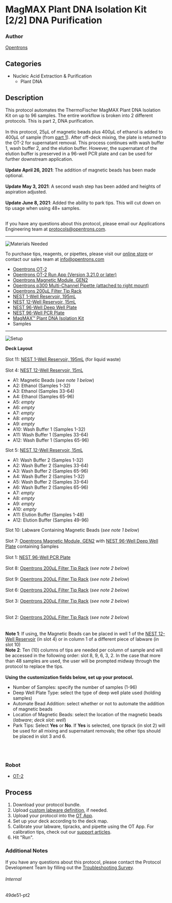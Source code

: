 # MagMAX Plant DNA Isolation Kit [2/2] DNA Purification

### Author
[Opentrons](https://opentrons.com/)



## Categories
* Nucleic Acid Extraction & Purification
	* Plant DNA


## Description
This protocol automates the ThermoFischer MagMAX Plant DNA Isolation Kit on up to 96 samples. The entire workflow is broken into 2 different protocols. This is part 2, DNA purification.</br>
</br>
In this protocol, 25µL of magnetic beads plus 400µL of ethanol is added to 400µL of sample (from [part 1](https://develop.protocols.opentrons.com/protocol/49de51-pt1)). After off-deck mixing, the plate is returned to the OT-2 for supernatant removal. This process continues with wash buffer 1, wash buffer 2, and the elution buffer. However, the supernatant of the elution buffer is preserved in a 96-well PCR plate and can be used for further downstream application.
</br>
</br>
**Update April 26, 2021**: The addition of magnetic beads has been made optional.</br>
</br>
**Update May 3, 2021**: A second wash step has been added and heights of aspiration adjusted.</br>
</br>
**Update June 8, 2021**: Added the ability to park tips. This will cut down on tip usage when using 48+ samples.</br>
</br>

If you have any questions about this protocol, please email our Applications Engineering team at [protocols@opentrons.com](mailto:protocols@opentrons.com).

---
![Materials Needed](https://s3.amazonaws.com/opentrons-protocol-library-website/custom-README-images/001-General+Headings/materials.png)

To purchase tips, reagents, or pipettes, please visit our [online store](https://shop.opentrons.com/) or contact our sales team at [info@opentrons.com](mailto:info@opentrons.com)

* [Opentrons OT-2](https://shop.opentrons.com/collections/ot-2-robot/products/ot-2)
* [Opentrons OT-2 Run App (Version 3.21.0 or later)](https://opentrons.com/ot-app/)
* [Opentrons Magnetic Module, GEN2](https://shop.opentrons.com/collections/hardware-modules/products/magdeck)
* [Opentrons p300 Multi-Channel Pipette (attached to right mount)](https://shop.opentrons.com/collections/ot-2-robot/products/8-channel-electronic-pipette)
* [Opentrons 200µL Filter Tip Rack](https://shop.opentrons.com/collections/opentrons-tips)
* [NEST 1-Well Reservoir, 195mL](https://shop.opentrons.com/collections/verified-labware/products/nest-1-well-reservoir-195-ml)
* [NEST 12-Well Reservoir, 15mL](https://shop.opentrons.com/collections/verified-labware/products/nest-12-well-reservoir-15-ml)
* [NEST 96-Well Deep Well Plate](https://labware.opentrons.com/nest_96_wellplate_2ml_deep?category=wellPlate)
* [NEST 96-Well PCR Plate](https://shop.opentrons.com/collections/verified-labware/products/nest-0-1-ml-96-well-pcr-plate-full-skirt)
* [MagMAX™ Plant DNA Isolation Kit](https://www.thermofisher.com/order/catalog/product/A32549#/A32549)
* Samples


---
![Setup](https://s3.amazonaws.com/opentrons-protocol-library-website/custom-README-images/001-General+Headings/Setup.png)

**Deck Layout**</br>
</br>
Slot 11: [NEST 1-Well Reservoir, 195mL](https://shop.opentrons.com/collections/verified-labware/products/nest-1-well-reservoir-195-ml) (for liquid waste)</br>
</br>
Slot 4: [NEST 12-Well Reservoir, 15mL](https://shop.opentrons.com/collections/verified-labware/products/nest-12-well-reservoir-15-ml)
* A1: Magnetic Beads (*see note 1 below*)
* A2: Ethanol (Samples 1-32)
* A3: Ethanol (Samples 33-64)
* A4: Ethanol (Samples 65-96)
* A5: *empty*
* A6: *empty*
* A7: *empty*
* A8: *empty*
* A9: *empty*
* A10: Wash Buffer 1 (Samples 1-32)
* A11: Wash Buffer 1 (Samples 33-64)
* A12: Wash Buffer 1 (Samples 65-96)

Slot 5: [NEST 12-Well Reservoir, 15mL](https://shop.opentrons.com/collections/verified-labware/products/nest-12-well-reservoir-15-ml)
* A1: Wash Buffer 2 (Samples 1-32)
* A2: Wash Buffer 2 (Samples 33-64)
* A3: Wash Buffer 2 (Samples 65-96)
* A4: Wash Buffer 2 (Samples 1-32)
* A5: Wash Buffer 2 (Samples 33-64)
* A6: Wash Buffer 2 (Samples 65-96)
* A7: *empty*
* A8: *empty*
* A9: *empty*
* A10: *empty*
* A11: Elution Buffer (Samples 1-48)
* A12: Elution Buffer (Samples 49-96)

Slot 10: Labware Containing Magnetic Beads (*see note 1 below*)</br>
</br>
Slot 7: [Opentrons Magnetic Module, GEN2](https://shop.opentrons.com/collections/hardware-modules/products/magdeck) with [NEST 96-Well Deep Well Plate](https://labware.opentrons.com/nest_96_wellplate_2ml_deep?category=wellPlate) containing Samples</br>
</br>
Slot 1: [NEST 96-Well PCR Plate](https://shop.opentrons.com/collections/verified-labware/products/nest-0-1-ml-96-well-pcr-plate-full-skirt)</br>
</br>
Slot 8: [Opentrons 200µL Filter Tip Rack](https://shop.opentrons.com/collections/opentrons-tips) (*see note 2 below*)</br>
</br>
Slot 9: [Opentrons 200µL Filter Tip Rack](https://shop.opentrons.com/collections/opentrons-tips) (*see note 2 below*)</br>
</br>
Slot 6: [Opentrons 200µL Filter Tip Rack](https://shop.opentrons.com/collections/opentrons-tips) (*see note 2 below*)</br>
</br>
Slot 3: [Opentrons 200µL Filter Tip Rack](https://shop.opentrons.com/collections/opentrons-tips) (*see note 2 below*)</br>
</br>
</br>
Slot 2: [Opentrons 200µL Filter Tip Rack](https://shop.opentrons.com/collections/opentrons-tips) (*see note 2 below*)</br>
</br>
</br>
**Note 1**: If using, the Magnetic Beads can be placed in well 1 of the [NEST 12-Well Reservoir](https://shop.opentrons.com/collections/verified-labware/products/nest-12-well-reservoir-15-ml) (in slot 4) or in column 1 of a different piece of labware (in slot 10)</br>
**Note 2**: Ten (10) columns of tips are needed per column of sample and will be accessed in the following order: slot 8, 9, 6, 3, 2. In the case that more than 48 samples are used, the user will be prompted midway through the protocol to replace the tips.</br>
</br>
**Using the customization fields below, set up your protocol.**
* Number of Samples: specify the number of samples (1-96)
* Deep Well Plate Type: select the type of deep well plate used (holding samples)
* Automate Bead Addition: select whether or not to automate the addition of magnetic beads
* Location of Magnetic Beads: select the location of the magnetic beads (*labware*; *deck slot*: *well*)
* Park Tips: Select **Yes** or **No**. If **Yes** is selected, one tiprack (in slot 2) will be used for all mixing and supernatant removals; the other tips should be placed in slot 3 and 6.
</br>
</br>

### Robot
* [OT-2](https://opentrons.com/ot-2)

## Process

1. Download your protocol bundle.
2. Upload [custom labware definition](https://support.opentrons.com/en/articles/3136506-using-labware-in-your-protocols), if needed.
3. Upload your protocol into the [OT App](https://opentrons.com/ot-app).
4. Set up your deck according to the deck map.
5. Calibrate your labware, tipracks, and pipette using the OT App. For calibration tips, check out our [support articles](https://support.opentrons.com/en/collections/1559720-guide-for-getting-started-with-the-ot-2).
6. Hit "Run".

### Additional Notes
If you have any questions about this protocol, please contact the Protocol Development Team by filling out the [Troubleshooting Survey](https://protocol-troubleshooting.paperform.co/).

###### Internal
49de51-pt2
